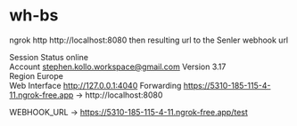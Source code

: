 # wh-bs

ngrok http http://localhost:8080
then resulting url to the Senler webhook url 
                                                                                                            
Session Status                online                                                                                         
Account                       stephen.kollo.workspace@gmail.com 
Version                       3.17                                               
Region                        Europe                                                    
Web Interface                 http://127.0.0.1:4040
Forwarding                    https://5310-185-115-4-11.ngrok-free.app -> http://localhost:8080     

WEBHOOK_URL -> https://5310-185-115-4-11.ngrok-free.app/test